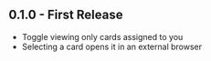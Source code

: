 ## 0.1.0 - First Release
* Toggle viewing only cards assigned to you
* Selecting a card opens it in an external browser
